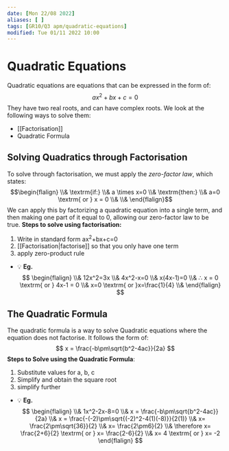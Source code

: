 ```yaml
---
date: [Mon 22/08 2022]
aliases: [ ]
tags: [GR10/Q3 apm/quadratic-equations]
modified: Tue 01/11 2022 10:00
---
```

# Quadratic Equations
Quadratic equations are equations that can be expressed in the form of:
$$ax^2+bx+c=0$$
They have two real roots, and can have complex roots. We look at the following ways to solve them:
- [[Factorisation]]
- Quadratic Formula

## Solving Quadratics through Factorisation
To solve through factorisation, we must apply the *zero-factor law*, which states:
$$\begin{flalign}
\\& \textrm{if:}
\\& a \times x=0
\\& \textrm{then:}
\\& a=0 \textrm{ or } x = 0
\\&
\\&
\end{flalign}$$
We can apply this by factorizing a quadratic equation into a single term, and then making one part of it equal to 0, allowing our zero-factor law to be true. 
**Steps to solve using factorisation:**
1. Write in standard form ax<sup>2</sup>+bx+c=0
2. [[Factorisation|factorise]] so that you only have one term
3. apply zero-product rule

- 💡 **Eg.** 
$$
\begin{flalign}
\\& 12x^2=3x
\\& 4x^2-x=0
\\& x(4x-1)=0
\\& ∴ x = 0 \textrm{ or } 4x-1 = 0
\\& x=0 \textrm{ or }x=\frac{1}{4}
\\&
\end{flalign}
$$

## The Quadratic Formula
The quadratic formula is a way to solve Quadratic equations where the equation does not factorise. It follows the form of:
$$
x = \frac{-b\pm\sqrt{b^2-4ac}}{2a}
$$
**Steps to Solve using the Quadratic Formula**:
1. Substitute values for a, b, c
2. Simplify and obtain the square root
3. simplify further

- 💡 **Eg.** 
$$
\begin{flalign}
\\& 1x^2-2x-8=0
\\& x = \frac{-b\pm\sqrt{b^2-4ac}}{2a}
\\& x = \frac{-(-2)\pm\sqrt{(-2)^2-4(1)(-8)}}{2(1)}
\\& x= \frac{2\pm\sqrt{36}}{2}
\\& x= \frac{2\pm6}{2}
\\& \therefore x= \frac{2+6}{2} \textrm{ or } x= \frac{2-6}{2}
\\& x= 4 \textrm{ or } x= -2
\end{flalign}
$$